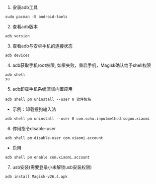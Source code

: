 1. 安装adb工具
```
sudo pacman -S android-tools
```

2. 查看adb版本
```
adb version
```

3. 查看adb与安卓手机的连接状态
```
adb devices
```

4. adb获取手机root权限, 如果失败，重启手机，Magisk确认给予shell权限
```
adb shell
su
```

5. adb卸载手机系统流氓内置应用
```
adb shell pm uninstall --user 0 软件包名
```
- 示例：卸载搜狗输入法
```
adb shell pm uninstall --user 0 com.sohu.inputmethod.sogou.xiaomi
```

6. 停用指令disable-user
```
adb shell pm disable-user com.xiaomi.account
```
- 启用
```
adb shell pm enable com.xiaomi.account
```

7. usb安装(需要登录小米解锁usb安装权限)
```
adb install Magisk-v26.4.apk
```

